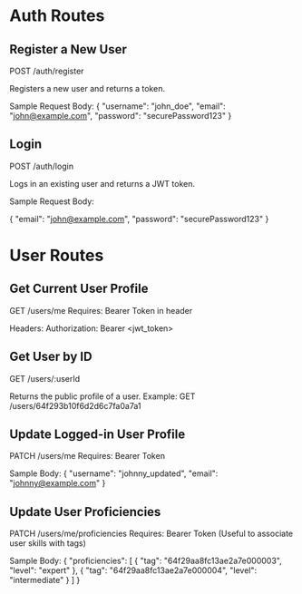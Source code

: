 # Auth Routes

## Register a New User

POST /auth/register

Registers a new user and returns a token.

Sample Request Body:
{
"username": "john_doe",
"email": "john@example.com",
"password": "securePassword123"
}

## Login

POST /auth/login

Logs in an existing user and returns a JWT token.

Sample Request Body:

{
"email": "john@example.com",
"password": "securePassword123"
}

# User Routes

## Get Current User Profile

GET /users/me
Requires: Bearer Token in header

Headers:
Authorization: Bearer <jwt_token>

## Get User by ID

GET /users/:userId

Returns the public profile of a user.
Example:
GET /users/64f293b10f6d2d6c7fa0a7a1

## Update Logged-in User Profile

PATCH /users/me
Requires: Bearer Token

Sample Body:
{
"username": "johnny_updated",
"email": "johnny@example.com"
}

## Update User Proficiencies

PATCH /users/me/proficiencies
Requires: Bearer Token
(Useful to associate user skills with tags)

Sample Body:
{
"proficiencies": [
{
"tag": "64f29aa8fc13ae2a7e000003",
"level": "expert"
},
{
"tag": "64f29aa8fc13ae2a7e000004",
"level": "intermediate"
}
]
}
